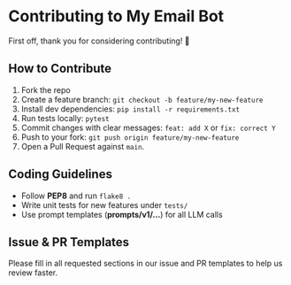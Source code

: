 # Contributing to My Email Bot

First off, thank you for considering contributing! 🎉

## How to Contribute
1. Fork the repo
2. Create a feature branch: `git checkout -b feature/my-new-feature`
3. Install dev dependencies: `pip install -r requirements.txt`
4. Run tests locally: `pytest`
5. Commit changes with clear messages: `feat: add X` or `fix: correct Y`
6. Push to your fork: `git push origin feature/my-new-feature`
7. Open a Pull Request against `main`.

## Coding Guidelines
- Follow **PEP8** and run `flake8 .`
- Write unit tests for new features under `tests/`
- Use prompt templates (**prompts/v1/...**) for all LLM calls

## Issue & PR Templates
Please fill in all requested sections in our issue and PR templates to help us review faster.

